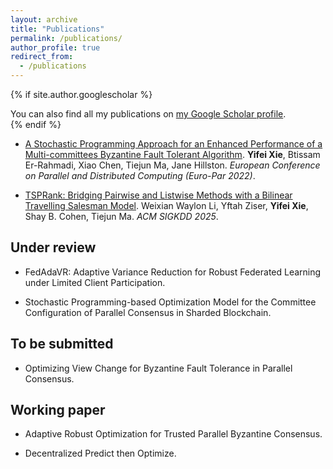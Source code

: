 ```yaml
---
layout: archive
title: "Publications"
permalink: /publications/
author_profile: true
redirect_from:
  - /publications
---
```


{% if site.author.googlescholar %}
  <div class="wordwrap">You can also find all my publications on <a href="{{site.author.googlescholar}}">my Google Scholar profile</a>.</div>
{% endif %}

<!--{% include base_path %}-->

<!--{% for post in site.publications reversed %}
  {% include archive-single.html %}
{% endfor %}-->

* [A Stochastic Programming Approach for an Enhanced Performance of a Multi-committees Byzantine Fault Tolerant Algorithm](https://link.springer.com/chapter/10.1007/978-3-031-31209-0_20). **Yifei Xie**, Btissam Er-Rahmadi, Xiao Chen, Tiejun Ma, Jane Hillston. *European Conference on Parallel and Distributed Computing (Euro-Par 2022)*.

* [TSPRank: Bridging Pairwise and Listwise Methods with a Bilinear Travelling Salesman Model](https://arxiv.org/abs/2411.12064). Weixian Waylon Li, Yftah Ziser, **Yifei Xie**, Shay B. Cohen, Tiejun Ma. *ACM SIGKDD 2025*.

Under review
-----
<!--* A Decentralized Learning Algorithm for Predict-then-Optimize Framework.-->
* FedAdaVR: Adaptive Variance Reduction for Robust Federated Learning under Limited Client Participation.

* Stochastic Programming-based Optimization Model for the Committee Configuration of Parallel Consensus in Sharded Blockchain.

To be submitted
-----
* Optimizing View Change for Byzantine Fault Tolerance in Parallel Consensus. 


Working paper
-----

* Adaptive Robust Optimization for Trusted Parallel Byzantine Consensus.

* Decentralized Predict then Optimize.
